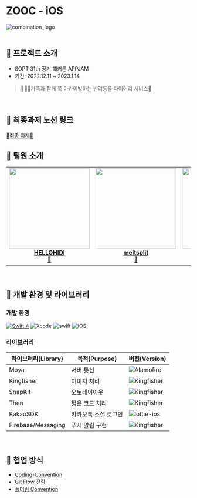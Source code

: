 # ZOOC - iOS
![combination_logo](https://user-images.githubusercontent.com/57269348/210508501-ffd1cbd3-a32a-44a0-b69d-4d0642ff6bf2.png)
<br/><br/>

## 📌 프로젝트 소개

- SOPT 31th 장기 해커톤 APPJAM
- 기간: 2022.12.11 ~ 2023.1.14

> 👨‍👨‍👧‍가족과 함께 쭉 아카이빙하는 반려동물 다이어리 서비스🐶
<br/>

## 📌 최종과제 노션 링크
<a href="https://www.notion.so/ZOOC-89e2e8962c1346ff8c3d26e8e5fb4b88">🍎최종 과제🍎</a>
<br>

## 📌 팀원 소개

<!-- ALL-CONTRIBUTORS-LIST:START - Do not remove or modify this section -->
<!-- prettier-ignore-start -->
<!-- markdownlint-disable -->
<table>
  <tr>
    <td align="center"><a href="https://github.com/HELLOHIDI"><img src="https://user-images.githubusercontent.com/57269348/210512867-9ba9bb75-2256-4b8f-bbf1-7b4250614144.jpg" width="220px;" alt=""/><br /><titleb><b>HELLOHIDI</b></titleb></a><br /><a href="https://github.com/TeamZOOC/ZOOC-iOS/commits?author=HELLOHIDI" title="Code">📱</a></td>
    <td align="center"><a href="https://github.com/meltsplit"><img src="https://user-images.githubusercontent.com/57269348/210512883-9b175a0e-d2f5-48a8-a311-a1fb41f9b338.JPG" width="220px;" alt=""/><br /><titleb><b>meltsplit</b></titleb></a><br /><a href="https://github.com/TeamZOOC/ZOOC-iOS/commits?author=meltsplit" title="Code" title="Code">📱</a></td>
    <td align="center"><a href="https://github.com/yunsun99"><img src="https://user-images.githubusercontent.com/57269348/210512893-65408557-05fb-435f-a0ba-4a7e1d3a09c8.jpg" width="220px;" alt=""/><br /><titleb><b>yunsun99</b></titleb></a><br /><a href="https://github.com/TeamZOOC/ZOOC-iOS/commits?author=yunsun99" title="Code">📱</a></td>
  </tr>
</table>

<br>




## 📌 개발 환경 및 라이브러리

### 개발 환경

[![Swift 4](https://img.shields.io/badge/ZOOC-iOS-black.svg?style=flat)](https://swift.org) ![Xcode](https://img.shields.io/badge/Xcode-14.1-blue) ![swift](https://img.shields.io/badge/swift-5.0-green) ![iOS](https://img.shields.io/badge/iOS-13.0-yellow)

### 라이브러리

| 라이브러리(Library) | 목적(Purpose)            | 버전(Version)                                                |
| ------------------- | ------------------------ | ------------------------------------------------------------ |
| Moya           | 서버 통신                | ![Alamofire](https://img.shields.io/badge/Moya-15.0.0-orange) |
| Kingfisher          | 이미지 처리              | ![Kingfisher](https://img.shields.io/badge/Kingfisher-7.4.1-yellow) |
| SnapKit             | 오토레이아웃             | ![Kingfisher](https://img.shields.io/badge/SnapKit-5.0.0-black) |
| Then                | 짧은 코드 처리           | ![Kingfisher](https://img.shields.io/badge/Then-3.0.0-white) |
| KakaoSDK          | 카카오톡 소셜 로그인     | ![lottie-ios](https://img.shields.io/badge/KakaoSDK-2.0.0-green) |
| Firebase/Messaging  | 푸시 알림 구현  | ![Kingfisher](https://img.shields.io/badge/Firebase/Messaging-yellow) |
<br/>

## 📌 협업 방식

- [Coding-Convention](https://www.notion.so/iOS-6dcaf36be1844bb287c2a7455928c1da)
- [Git Flow 전략](https://www.notion.so/Git-Flow-3c9439b61b364e19b747ff2c199835f0)
- [폴더링 Convention](https://www.notion.so/a54303f22d1547f68acd6d78a6d888ac)


